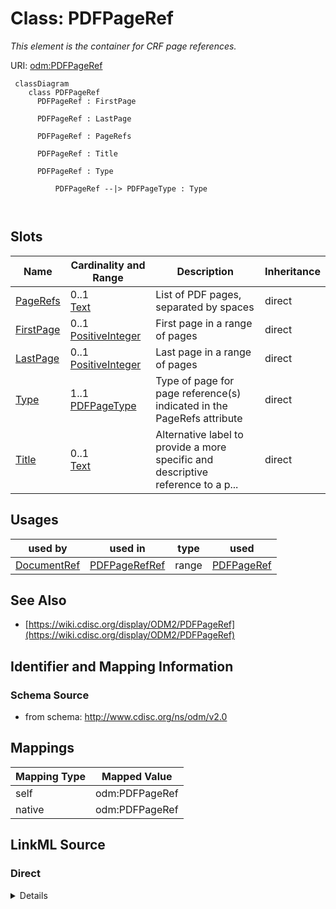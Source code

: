 # Class: PDFPageRef


_This element is the container for CRF page references._





URI: [odm:PDFPageRef](http://www.cdisc.org/ns/odm/v2.0/PDFPageRef)



```mermaid
 classDiagram
    class PDFPageRef
      PDFPageRef : FirstPage
        
      PDFPageRef : LastPage
        
      PDFPageRef : PageRefs
        
      PDFPageRef : Title
        
      PDFPageRef : Type
        
          PDFPageRef --|> PDFPageType : Type
        
      
```




<!-- no inheritance hierarchy -->


## Slots

| Name | Cardinality and Range | Description | Inheritance |
| ---  | --- | --- | --- |
| [PageRefs](PageRefs.md) | 0..1 <br/> [Text](Text.md) | List of PDF pages, separated by spaces | direct |
| [FirstPage](FirstPage.md) | 0..1 <br/> [PositiveInteger](PositiveInteger.md) | First page in a range of pages | direct |
| [LastPage](LastPage.md) | 0..1 <br/> [PositiveInteger](PositiveInteger.md) | Last page in a range of pages | direct |
| [Type](Type.md) | 1..1 <br/> [PDFPageType](PDFPageType.md) | Type of page for page reference(s) indicated in the PageRefs attribute | direct |
| [Title](Title.md) | 0..1 <br/> [Text](Text.md) | Alternative label to provide a more specific and descriptive reference to a p... | direct |





## Usages

| used by | used in | type | used |
| ---  | --- | --- | --- |
| [DocumentRef](DocumentRef.md) | [PDFPageRefRef](PDFPageRefRef.md) | range | [PDFPageRef](PDFPageRef.md) |






## See Also

* [https://wiki.cdisc.org/display/ODM2/PDFPageRef](https://wiki.cdisc.org/display/ODM2/PDFPageRef)

## Identifier and Mapping Information







### Schema Source


* from schema: http://www.cdisc.org/ns/odm/v2.0





## Mappings

| Mapping Type | Mapped Value |
| ---  | ---  |
| self | odm:PDFPageRef |
| native | odm:PDFPageRef |





## LinkML Source

<!-- TODO: investigate https://stackoverflow.com/questions/37606292/how-to-create-tabbed-code-blocks-in-mkdocs-or-sphinx -->

### Direct

<details>
```yaml
name: PDFPageRef
description: This element is the container for CRF page references.
from_schema: http://www.cdisc.org/ns/odm/v2.0
see_also:
- https://wiki.cdisc.org/display/ODM2/PDFPageRef
slots:
- PageRefs
- FirstPage
- LastPage
- Type
- Title
slot_usage:
  PageRefs:
    name: PageRefs
    description: 'List of PDF pages, separated by spaces. Sample: "17 20 32"'
    comments:
    - 'Optional

      range:text'
    domain_of:
    - PDFPageRef
    range: text
  FirstPage:
    name: FirstPage
    description: First page in a range of pages. Note that the way to indicate the
      range of pages depends on the associated Type attribute provided.
    comments:
    - 'Conditional Required if PageRefs is not provided.

      range:positiveInteger'
    domain_of:
    - PDFPageRef
    range: positiveInteger
  LastPage:
    name: LastPage
    description: Last page in a range of pages. Note that the way to indicate the
      range of pages depends on the associated Type attribute provided.
    comments:
    - 'Conditional Required if PageRefs is not provided.

      range:positiveInteger'
    domain_of:
    - PDFPageRef
    range: positiveInteger
  Type:
    name: Type
    description: Type of page for page reference(s) indicated in the PageRefs attribute
    comments:
    - 'Required

      enum values:(PhysicalRef | NamedDestination)

      When Type="NamedDestination", NamedDestinations have to be created within the
      PDF document to be able to link to them via a hyperlink.'
    domain_of:
    - TranslatedText
    - PDFPageRef
    - Standard
    - StudyEventDef
    - ItemGroupDef
    - Origin
    - Resource
    - MethodDef
    - StudyEndPoint
    - TransitionTimingConstraint
    - RelativeTimingConstraint
    - Branching
    - Organization
    - Query
    range: PDFPageType
    required: true
  Title:
    name: Title
    description: Alternative label to provide a more specific and descriptive reference
      to a page link.
    comments:
    - 'Optional

      range:text'
    domain_of:
    - PDFPageRef
    - Leaf
    range: text
class_uri: odm:PDFPageRef

```
</details>

### Induced

<details>
```yaml
name: PDFPageRef
description: This element is the container for CRF page references.
from_schema: http://www.cdisc.org/ns/odm/v2.0
see_also:
- https://wiki.cdisc.org/display/ODM2/PDFPageRef
slot_usage:
  PageRefs:
    name: PageRefs
    description: 'List of PDF pages, separated by spaces. Sample: "17 20 32"'
    comments:
    - 'Optional

      range:text'
    domain_of:
    - PDFPageRef
    range: text
  FirstPage:
    name: FirstPage
    description: First page in a range of pages. Note that the way to indicate the
      range of pages depends on the associated Type attribute provided.
    comments:
    - 'Conditional Required if PageRefs is not provided.

      range:positiveInteger'
    domain_of:
    - PDFPageRef
    range: positiveInteger
  LastPage:
    name: LastPage
    description: Last page in a range of pages. Note that the way to indicate the
      range of pages depends on the associated Type attribute provided.
    comments:
    - 'Conditional Required if PageRefs is not provided.

      range:positiveInteger'
    domain_of:
    - PDFPageRef
    range: positiveInteger
  Type:
    name: Type
    description: Type of page for page reference(s) indicated in the PageRefs attribute
    comments:
    - 'Required

      enum values:(PhysicalRef | NamedDestination)

      When Type="NamedDestination", NamedDestinations have to be created within the
      PDF document to be able to link to them via a hyperlink.'
    domain_of:
    - TranslatedText
    - PDFPageRef
    - Standard
    - StudyEventDef
    - ItemGroupDef
    - Origin
    - Resource
    - MethodDef
    - StudyEndPoint
    - TransitionTimingConstraint
    - RelativeTimingConstraint
    - Branching
    - Organization
    - Query
    range: PDFPageType
    required: true
  Title:
    name: Title
    description: Alternative label to provide a more specific and descriptive reference
      to a page link.
    comments:
    - 'Optional

      range:text'
    domain_of:
    - PDFPageRef
    - Leaf
    range: text
attributes:
  PageRefs:
    name: PageRefs
    description: 'List of PDF pages, separated by spaces. Sample: "17 20 32"'
    comments:
    - 'Optional

      range:text'
    from_schema: http://www.cdisc.org/ns/odm/v2.0
    rank: 1000
    alias: PageRefs
    owner: PDFPageRef
    domain_of:
    - PDFPageRef
    range: text
  FirstPage:
    name: FirstPage
    description: First page in a range of pages. Note that the way to indicate the
      range of pages depends on the associated Type attribute provided.
    comments:
    - 'Conditional Required if PageRefs is not provided.

      range:positiveInteger'
    from_schema: http://www.cdisc.org/ns/odm/v2.0
    rank: 1000
    alias: FirstPage
    owner: PDFPageRef
    domain_of:
    - PDFPageRef
    range: positiveInteger
  LastPage:
    name: LastPage
    description: Last page in a range of pages. Note that the way to indicate the
      range of pages depends on the associated Type attribute provided.
    comments:
    - 'Conditional Required if PageRefs is not provided.

      range:positiveInteger'
    from_schema: http://www.cdisc.org/ns/odm/v2.0
    rank: 1000
    alias: LastPage
    owner: PDFPageRef
    domain_of:
    - PDFPageRef
    range: positiveInteger
  Type:
    name: Type
    description: Type of page for page reference(s) indicated in the PageRefs attribute
    comments:
    - 'Required

      enum values:(PhysicalRef | NamedDestination)

      When Type="NamedDestination", NamedDestinations have to be created within the
      PDF document to be able to link to them via a hyperlink.'
    from_schema: http://www.cdisc.org/ns/odm/v2.0
    rank: 1000
    alias: Type
    owner: PDFPageRef
    domain_of:
    - TranslatedText
    - PDFPageRef
    - Standard
    - StudyEventDef
    - ItemGroupDef
    - Origin
    - Resource
    - MethodDef
    - StudyEndPoint
    - TransitionTimingConstraint
    - RelativeTimingConstraint
    - Branching
    - Organization
    - Query
    range: PDFPageType
    required: true
  Title:
    name: Title
    description: Alternative label to provide a more specific and descriptive reference
      to a page link.
    comments:
    - 'Optional

      range:text'
    from_schema: http://www.cdisc.org/ns/odm/v2.0
    rank: 1000
    alias: Title
    owner: PDFPageRef
    domain_of:
    - PDFPageRef
    - Leaf
    range: text
class_uri: odm:PDFPageRef

```
</details>